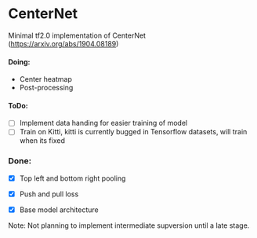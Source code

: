 # CenterNet
Minimal tf2.0 implementation of CenterNet (https://arxiv.org/abs/1904.08189)

#### Doing:
+ Center heatmap
+ Post-processing 

#### ToDo:
+ [ ] Implement data handing for easier training of model
+ [ ] Train on Kitti, kitti is currently bugged in Tensorflow datasets, will train when its fixed

### Done:
- [x] Top left and bottom right pooling
- [x] Push and pull loss
- [x] Base model architecture 


Note: Not planning to implement intermediate supversion until a late stage.
